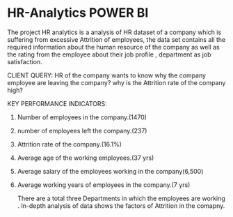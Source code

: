 # HR-Analytics POWER BI
The project HR analytics is a analysis of HR dataset of a company which is suffering from excessive Attrition of employees, the data set contains all the required information about the human resource of the company as well as the rating from the employee about their job profile , department as job satisfaction.

CLIENT QUERY:
HR of the company wants to know why the company employee are leaving the company? why is the Attrition rate of the company high?

KEY PERFORMANCE INDICATORS:
1. Number of employees in the company.(1470)
2. number of employees left the company.(237)
3. Attrition rate of the company.(16.1%)
4. Average age of the working employees.(37 yrs)
5. Average salary of the employees working in the company(6,500)
6. Average working years of employees in the company.(7 yrs)

   There are a total three Departments in which the employees are working . In-depth analysis of data shows the factors of Attrition in the comapny.

